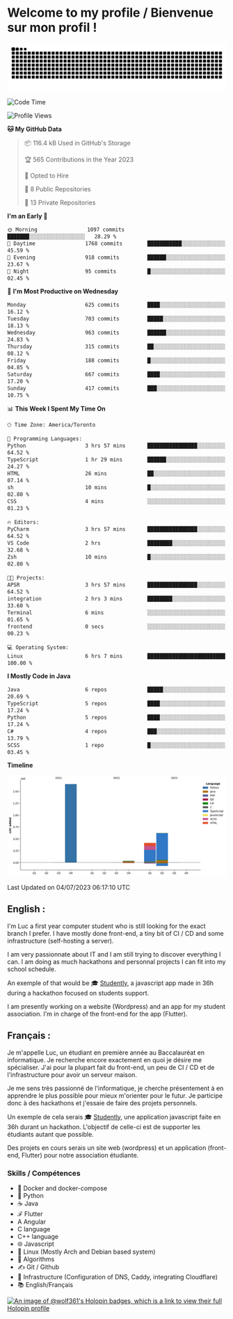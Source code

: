 # Welcome to my profile / Bienvenue sur mon profil !

![snake gif](https://github.com/wolf-361/wolf-361/blob/output/github-contribution-grid-snake.svg)

<!--START_SECTION:waka-->
![Code Time](http://img.shields.io/badge/Code%20Time-201%20hrs-blue)

![Profile Views](http://img.shields.io/badge/Profile%20Views-0-blue)

**🐱 My GitHub Data** 

> 📦 116.4 kB Used in GitHub's Storage 
 > 
> 🏆 565 Contributions in the Year 2023
 > 
> 💼 Opted to Hire
 > 
> 📜 8 Public Repositories 
 > 
> 🔑 13 Private Repositories 
 > 
**I'm an Early 🐤** 

```text
🌞 Morning                1097 commits        ███████░░░░░░░░░░░░░░░░░░   28.29 % 
🌆 Daytime                1768 commits        ███████████░░░░░░░░░░░░░░   45.59 % 
🌃 Evening                918 commits         ██████░░░░░░░░░░░░░░░░░░░   23.67 % 
🌙 Night                  95 commits          █░░░░░░░░░░░░░░░░░░░░░░░░   02.45 % 
```
📅 **I'm Most Productive on Wednesday** 

```text
Monday                   625 commits         ████░░░░░░░░░░░░░░░░░░░░░   16.12 % 
Tuesday                  703 commits         █████░░░░░░░░░░░░░░░░░░░░   18.13 % 
Wednesday                963 commits         ██████░░░░░░░░░░░░░░░░░░░   24.83 % 
Thursday                 315 commits         ██░░░░░░░░░░░░░░░░░░░░░░░   08.12 % 
Friday                   188 commits         █░░░░░░░░░░░░░░░░░░░░░░░░   04.85 % 
Saturday                 667 commits         ████░░░░░░░░░░░░░░░░░░░░░   17.20 % 
Sunday                   417 commits         ███░░░░░░░░░░░░░░░░░░░░░░   10.75 % 
```


📊 **This Week I Spent My Time On** 

```text
🕑︎ Time Zone: America/Toronto

💬 Programming Languages: 
Python                   3 hrs 57 mins       ████████████████░░░░░░░░░   64.52 % 
TypeScript               1 hr 29 mins        ██████░░░░░░░░░░░░░░░░░░░   24.27 % 
HTML                     26 mins             ██░░░░░░░░░░░░░░░░░░░░░░░   07.14 % 
sh                       10 mins             █░░░░░░░░░░░░░░░░░░░░░░░░   02.80 % 
CSS                      4 mins              ░░░░░░░░░░░░░░░░░░░░░░░░░   01.23 % 

🔥 Editors: 
PyCharm                  3 hrs 57 mins       ████████████████░░░░░░░░░   64.52 % 
VS Code                  2 hrs               ████████░░░░░░░░░░░░░░░░░   32.68 % 
Zsh                      10 mins             █░░░░░░░░░░░░░░░░░░░░░░░░   02.80 % 

🐱‍💻 Projects: 
APSR                     3 hrs 57 mins       ████████████████░░░░░░░░░   64.52 % 
integration              2 hrs 3 mins        ████████░░░░░░░░░░░░░░░░░   33.60 % 
Terminal                 6 mins              ░░░░░░░░░░░░░░░░░░░░░░░░░   01.65 % 
frontend                 0 secs              ░░░░░░░░░░░░░░░░░░░░░░░░░   00.23 % 

💻 Operating System: 
Linux                    6 hrs 7 mins        █████████████████████████   100.00 % 
```

**I Mostly Code in Java** 

```text
Java                     6 repos             █████░░░░░░░░░░░░░░░░░░░░   20.69 % 
TypeScript               5 repos             ████░░░░░░░░░░░░░░░░░░░░░   17.24 % 
Python                   5 repos             ████░░░░░░░░░░░░░░░░░░░░░   17.24 % 
C#                       4 repos             ███░░░░░░░░░░░░░░░░░░░░░░   13.79 % 
SCSS                     1 repo              █░░░░░░░░░░░░░░░░░░░░░░░░   03.45 % 
```



**Timeline**

![Lines of Code chart](https://raw.githubusercontent.com/wolf-361/wolf-361/main/assets/bar_graph.png)


 Last Updated on 04/07/2023 06:17:10 UTC
<!--END_SECTION:waka-->

## English : 

I'm Luc a first year computer student who is still looking for the exact branch I prefer. I have mostly done front-end, a tiny bit of CI / CD and some infrastructure (self-hosting a server).

I am very passionnate about IT and I am still trying to discover everything I can. I am doing as much hackathons and personnal projects I can fit into my school schedule.

An exemple of that would be 🎓 [Studently](https://github.com/wolf-361/Studently-CodeJam12), a javascript app made in 36h during a hackathon focused on students support.

I am presently working on a website (Wordpress) and an app for my student association. I'm in charge of the front-end for the app (Flutter).

## Français :

Je m'appelle Luc, un étudiant en première année au Baccalauréat en informatique. Je recherche encore exactement en quoi je désire me spécialiser. J'ai pour la plupart fait du front-end, un peu de CI / CD et de l'infrastructure pour avoir un serveur maison.

Je me sens très passionné de l'informatique, je cherche présentement à en apprendre le plus possible pour mieux m'orienter pour le futur. Je participe donc à des hackathons et j'essaie de faire des projets personnels.

Un exemple de cela serais 🎓 [Studently](https://github.com/wolf-361/Studently-CodeJam12), une application javascript faite en 36h durant un hackathon. L'objectif de celle-ci est de supporter les étudiants autant que possible.

Des projets en cours serais un site web (wordpress) et un application (front-end, Flutter) pour notre association étudiante.

###  Skills / Compétences

* 🐋 Docker and docker-compose
* 🐍 Python
* ☕ Java
* ℱ Flutter
* A Angular
* C language
* C++ language
* 🌐 Javascript
* 🐧 Linux (Mostly Arch and Debian based system)
* 🧩 Algorithms
* ✍️ Git / Github
* 📜 Infrastructure (Configuration of DNS, Caddy, integrating Cloudflare)
* 📚 English/Français

[![An image of @wolf361's Holopin badges, which is a link to view their full Holopin profile](https://holopin.me/wolf361)](https://holopin.io/@wolf361)


